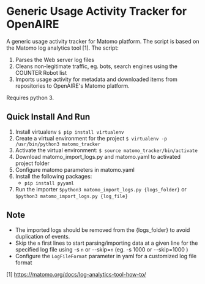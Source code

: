 # Generic Usage Activity Tracker for OpenAIRE #

A generic usage activity tracker for Matomo platform. The script is based on the Matomo log analytics tool [1]. The script:

1. Parses the Web server log files
2. Cleans non-legitimate traffic, eg. bots, search engines using the COUNTER Robot list  
3. Imports usage activity for metadata and downloaded items from repositories to OpenAIRE's Matomo platform.

Requires python 3.

## Quick Install And Run ##

1. Install virtualenv
    `$ pip install virtualenv`
2. Create a virtual environment for the project
    `$ virtualenv -p /usr/bin/python3 matomo_tracker`
3. Activate the virtual environment:
    `$ source matomo_tracker/bin/activate`
4. Download matomo_import_logs.py and matomo.yaml to activated project folder
5. Configure matomo parameters in matomo.yaml
6. Install the following packages:
    - `pip install pyyaml`
7. Run the importer `$python3 matomo_import_logs.py {logs_folder}` or `$python3 matomo_import_logs.py {log_file}`


## Note ##
* The imported logs should be removed from the {logs_folder} to avoid duplication of events.
* Skip the `n` first lines to start parsing/importing data at a given line for the specified log file using -s `n` or --skip=`n` (eg. -s 1000 or --skip=1000 )
* Configure the `LogFileFormat` parameter in yaml for a customized log file format


[1] https://matomo.org/docs/log-analytics-tool-how-to/
